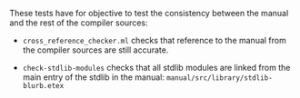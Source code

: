 These tests have for objective to test the consistency between the manual and
the rest of the compiler sources:

- `cross_reference_checker.ml` checks that reference to the manual from the
  compiler sources are still accurate.

- `check-stdlib-modules` checks that all stdlib modules are linked from the
  main entry of the stdlib in the manual:
  `manual/src/library/stdlib-blurb.etex`

